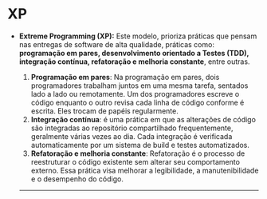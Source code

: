 # XP

- **Extreme Programming (XP):** Este modelo, prioriza práticas que pensam nas entregas de software de alta qualidade, práticas como: **programação em pares, desenvolvimento orientado a Testes (TDD), integração contínua, refatoração e melhoria constante**, entre outras.
    
    1. **Programação em pares**: Na programação em pares, dois programadores trabalham juntos em uma mesma tarefa, sentados lado a lado ou remotamente. Um dos programadores escreve o código enquanto o outro revisa cada linha de código conforme é escrita. Eles trocam de papéis regularmente.
    2. **Integração contínua**:  é uma prática em que as alterações de código são integradas ao repositório compartilhado frequentemente, geralmente várias vezes ao dia. Cada integração é verificada automaticamente por um sistema de build e testes automatizados.
    3. **Refatoração e melhoria constante**: Refatoração é o processo de reestruturar o código existente sem alterar seu comportamento externo. Essa prática visa melhorar a legibilidade, a manutenibilidade e o desempenho do código.
 
  ---
